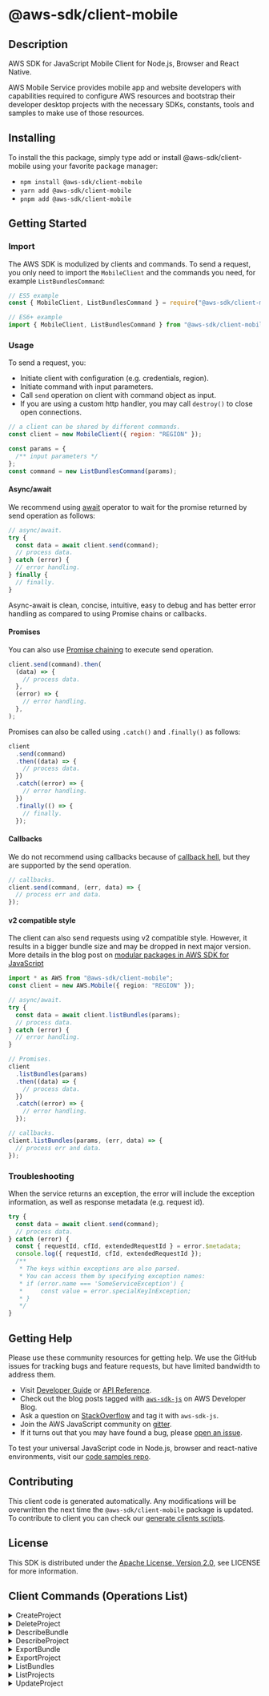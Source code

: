 <!-- generated file, do not edit directly -->

# @aws-sdk/client-mobile

## Description

AWS SDK for JavaScript Mobile Client for Node.js, Browser and React Native.

<p>
AWS Mobile Service provides mobile app and website developers with capabilities
required to configure AWS resources and bootstrap their developer desktop projects
with the necessary SDKs, constants, tools and samples to make use of those resources.
</p>

## Installing

To install the this package, simply type add or install @aws-sdk/client-mobile
using your favorite package manager:

- `npm install @aws-sdk/client-mobile`
- `yarn add @aws-sdk/client-mobile`
- `pnpm add @aws-sdk/client-mobile`

## Getting Started

### Import

The AWS SDK is modulized by clients and commands.
To send a request, you only need to import the `MobileClient` and
the commands you need, for example `ListBundlesCommand`:

```js
// ES5 example
const { MobileClient, ListBundlesCommand } = require("@aws-sdk/client-mobile");
```

```ts
// ES6+ example
import { MobileClient, ListBundlesCommand } from "@aws-sdk/client-mobile";
```

### Usage

To send a request, you:

- Initiate client with configuration (e.g. credentials, region).
- Initiate command with input parameters.
- Call `send` operation on client with command object as input.
- If you are using a custom http handler, you may call `destroy()` to close open connections.

```js
// a client can be shared by different commands.
const client = new MobileClient({ region: "REGION" });

const params = {
  /** input parameters */
};
const command = new ListBundlesCommand(params);
```

#### Async/await

We recommend using [await](https://developer.mozilla.org/en-US/docs/Web/JavaScript/Reference/Operators/await)
operator to wait for the promise returned by send operation as follows:

```js
// async/await.
try {
  const data = await client.send(command);
  // process data.
} catch (error) {
  // error handling.
} finally {
  // finally.
}
```

Async-await is clean, concise, intuitive, easy to debug and has better error handling
as compared to using Promise chains or callbacks.

#### Promises

You can also use [Promise chaining](https://developer.mozilla.org/en-US/docs/Web/JavaScript/Guide/Using_promises#chaining)
to execute send operation.

```js
client.send(command).then(
  (data) => {
    // process data.
  },
  (error) => {
    // error handling.
  },
);
```

Promises can also be called using `.catch()` and `.finally()` as follows:

```js
client
  .send(command)
  .then((data) => {
    // process data.
  })
  .catch((error) => {
    // error handling.
  })
  .finally(() => {
    // finally.
  });
```

#### Callbacks

We do not recommend using callbacks because of [callback hell](http://callbackhell.com/),
but they are supported by the send operation.

```js
// callbacks.
client.send(command, (err, data) => {
  // process err and data.
});
```

#### v2 compatible style

The client can also send requests using v2 compatible style.
However, it results in a bigger bundle size and may be dropped in next major version. More details in the blog post
on [modular packages in AWS SDK for JavaScript](https://aws.amazon.com/blogs/developer/modular-packages-in-aws-sdk-for-javascript/)

```ts
import * as AWS from "@aws-sdk/client-mobile";
const client = new AWS.Mobile({ region: "REGION" });

// async/await.
try {
  const data = await client.listBundles(params);
  // process data.
} catch (error) {
  // error handling.
}

// Promises.
client
  .listBundles(params)
  .then((data) => {
    // process data.
  })
  .catch((error) => {
    // error handling.
  });

// callbacks.
client.listBundles(params, (err, data) => {
  // process err and data.
});
```

### Troubleshooting

When the service returns an exception, the error will include the exception information,
as well as response metadata (e.g. request id).

```js
try {
  const data = await client.send(command);
  // process data.
} catch (error) {
  const { requestId, cfId, extendedRequestId } = error.$metadata;
  console.log({ requestId, cfId, extendedRequestId });
  /**
   * The keys within exceptions are also parsed.
   * You can access them by specifying exception names:
   * if (error.name === 'SomeServiceException') {
   *     const value = error.specialKeyInException;
   * }
   */
}
```

## Getting Help

Please use these community resources for getting help.
We use the GitHub issues for tracking bugs and feature requests, but have limited bandwidth to address them.

- Visit [Developer Guide](https://docs.aws.amazon.com/sdk-for-javascript/v3/developer-guide/welcome.html)
  or [API Reference](https://docs.aws.amazon.com/AWSJavaScriptSDK/v3/latest/index.html).
- Check out the blog posts tagged with [`aws-sdk-js`](https://aws.amazon.com/blogs/developer/tag/aws-sdk-js/)
  on AWS Developer Blog.
- Ask a question on [StackOverflow](https://stackoverflow.com/questions/tagged/aws-sdk-js) and tag it with `aws-sdk-js`.
- Join the AWS JavaScript community on [gitter](https://gitter.im/aws/aws-sdk-js-v3).
- If it turns out that you may have found a bug, please [open an issue](https://github.com/aws/aws-sdk-js-v3/issues/new/choose).

To test your universal JavaScript code in Node.js, browser and react-native environments,
visit our [code samples repo](https://github.com/aws-samples/aws-sdk-js-tests).

## Contributing

This client code is generated automatically. Any modifications will be overwritten the next time the `@aws-sdk/client-mobile` package is updated.
To contribute to client you can check our [generate clients scripts](https://github.com/aws/aws-sdk-js-v3/tree/main/scripts/generate-clients).

## License

This SDK is distributed under the
[Apache License, Version 2.0](http://www.apache.org/licenses/LICENSE-2.0),
see LICENSE for more information.

## Client Commands (Operations List)

<details>
<summary>
CreateProject
</summary>

[Command API Reference](https://docs.aws.amazon.com/AWSJavaScriptSDK/v3/latest/client/mobile/command/CreateProjectCommand/) / [Input](https://docs.aws.amazon.com/AWSJavaScriptSDK/v3/latest/Package/-aws-sdk-client-mobile/Interface/CreateProjectCommandInput/) / [Output](https://docs.aws.amazon.com/AWSJavaScriptSDK/v3/latest/Package/-aws-sdk-client-mobile/Interface/CreateProjectCommandOutput/)

</details>
<details>
<summary>
DeleteProject
</summary>

[Command API Reference](https://docs.aws.amazon.com/AWSJavaScriptSDK/v3/latest/client/mobile/command/DeleteProjectCommand/) / [Input](https://docs.aws.amazon.com/AWSJavaScriptSDK/v3/latest/Package/-aws-sdk-client-mobile/Interface/DeleteProjectCommandInput/) / [Output](https://docs.aws.amazon.com/AWSJavaScriptSDK/v3/latest/Package/-aws-sdk-client-mobile/Interface/DeleteProjectCommandOutput/)

</details>
<details>
<summary>
DescribeBundle
</summary>

[Command API Reference](https://docs.aws.amazon.com/AWSJavaScriptSDK/v3/latest/client/mobile/command/DescribeBundleCommand/) / [Input](https://docs.aws.amazon.com/AWSJavaScriptSDK/v3/latest/Package/-aws-sdk-client-mobile/Interface/DescribeBundleCommandInput/) / [Output](https://docs.aws.amazon.com/AWSJavaScriptSDK/v3/latest/Package/-aws-sdk-client-mobile/Interface/DescribeBundleCommandOutput/)

</details>
<details>
<summary>
DescribeProject
</summary>

[Command API Reference](https://docs.aws.amazon.com/AWSJavaScriptSDK/v3/latest/client/mobile/command/DescribeProjectCommand/) / [Input](https://docs.aws.amazon.com/AWSJavaScriptSDK/v3/latest/Package/-aws-sdk-client-mobile/Interface/DescribeProjectCommandInput/) / [Output](https://docs.aws.amazon.com/AWSJavaScriptSDK/v3/latest/Package/-aws-sdk-client-mobile/Interface/DescribeProjectCommandOutput/)

</details>
<details>
<summary>
ExportBundle
</summary>

[Command API Reference](https://docs.aws.amazon.com/AWSJavaScriptSDK/v3/latest/client/mobile/command/ExportBundleCommand/) / [Input](https://docs.aws.amazon.com/AWSJavaScriptSDK/v3/latest/Package/-aws-sdk-client-mobile/Interface/ExportBundleCommandInput/) / [Output](https://docs.aws.amazon.com/AWSJavaScriptSDK/v3/latest/Package/-aws-sdk-client-mobile/Interface/ExportBundleCommandOutput/)

</details>
<details>
<summary>
ExportProject
</summary>

[Command API Reference](https://docs.aws.amazon.com/AWSJavaScriptSDK/v3/latest/client/mobile/command/ExportProjectCommand/) / [Input](https://docs.aws.amazon.com/AWSJavaScriptSDK/v3/latest/Package/-aws-sdk-client-mobile/Interface/ExportProjectCommandInput/) / [Output](https://docs.aws.amazon.com/AWSJavaScriptSDK/v3/latest/Package/-aws-sdk-client-mobile/Interface/ExportProjectCommandOutput/)

</details>
<details>
<summary>
ListBundles
</summary>

[Command API Reference](https://docs.aws.amazon.com/AWSJavaScriptSDK/v3/latest/client/mobile/command/ListBundlesCommand/) / [Input](https://docs.aws.amazon.com/AWSJavaScriptSDK/v3/latest/Package/-aws-sdk-client-mobile/Interface/ListBundlesCommandInput/) / [Output](https://docs.aws.amazon.com/AWSJavaScriptSDK/v3/latest/Package/-aws-sdk-client-mobile/Interface/ListBundlesCommandOutput/)

</details>
<details>
<summary>
ListProjects
</summary>

[Command API Reference](https://docs.aws.amazon.com/AWSJavaScriptSDK/v3/latest/client/mobile/command/ListProjectsCommand/) / [Input](https://docs.aws.amazon.com/AWSJavaScriptSDK/v3/latest/Package/-aws-sdk-client-mobile/Interface/ListProjectsCommandInput/) / [Output](https://docs.aws.amazon.com/AWSJavaScriptSDK/v3/latest/Package/-aws-sdk-client-mobile/Interface/ListProjectsCommandOutput/)

</details>
<details>
<summary>
UpdateProject
</summary>

[Command API Reference](https://docs.aws.amazon.com/AWSJavaScriptSDK/v3/latest/client/mobile/command/UpdateProjectCommand/) / [Input](https://docs.aws.amazon.com/AWSJavaScriptSDK/v3/latest/Package/-aws-sdk-client-mobile/Interface/UpdateProjectCommandInput/) / [Output](https://docs.aws.amazon.com/AWSJavaScriptSDK/v3/latest/Package/-aws-sdk-client-mobile/Interface/UpdateProjectCommandOutput/)

</details>
